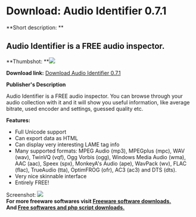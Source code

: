 # Download: Audio Identifier 0.7.1

**Short description: **

## Audio Identifier is a FREE audio inspector.

  
**Thumbshot: **![](http://www.freewarefiles.com/screenshot/audioidentifier_md.gif)   
  
**Download link:** [Download Audio Identifier 0.7.1](http://freesoftwares.boysofts.com/Audio-Identifier_program_19938.html)  
  

**Publisher's Description**  
  

Audio Identifier is a FREE audio inspector. You can browse through your audio
collection with it and it will show you useful information, like average
bitrate, used encoder and settings, guessed quality etc.

**Features:**

  * Full Unicode support 
  * Can export data as HTML 
  * Can display very interesting LAME tag info 
  * Many supported formats: MPEG Audio (mp3), MPEGplus (mpc), WAV (wav), TwinVQ (vqf), Ogg Vorbis (ogg), Windows Media Audio (wma), AAC (aac), Speex (spx), MonkeyA's Audio (ape), WavPack (wv), FLAC (flac), TrueAudio (tta), OptimFROG (ofr), AC3 (ac3) and DTS (dts). 
  * Very nice skinnable interface 
  * Entirely FREE! 

  
  
Screenshot: ![](http://www.freewarefiles.com/screenshot/audioidentifier.gif)  
**For more freeware softwares visit [Freeware software downloads.](http://freesoftwares.boysofts.com/)**   
**And [Free softwares and php script downloads.](http://www.boysofts.com/)**

